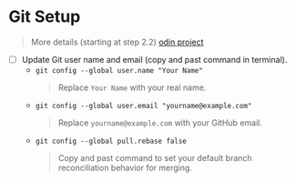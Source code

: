 # Git Setup

> More details (starting at step 2.2)
> [odin project](https://www.theodinproject.com/lessons/foundations-setting-up-git#step-2-configure-git-and-github)

- [ ] Update Git user name and email (copy and past command in terminal).
  - `git config --global user.name "Your Name"`
    > Replace `Your Name` with your real name.
  - `git config --global user.email "yourname@example.com"`
    > Replace `yourname@example.com` with your GitHub email.
  - `git config --global pull.rebase false`
    > Copy and past command to set your default branch reconciliation behavior
    > for merging.
